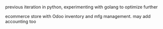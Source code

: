 previous iteration in python, experimenting with golang to optimize further

ecommerce store with Odoo inventory and mfg management.
may add accounting too
